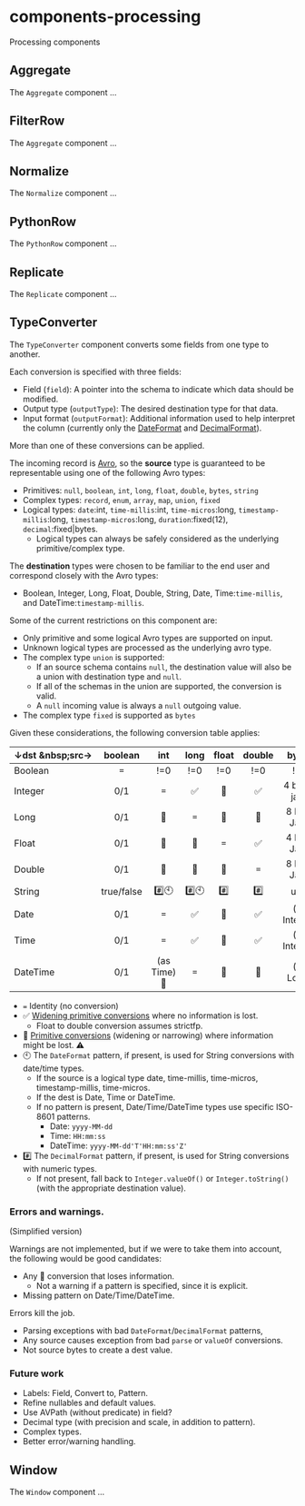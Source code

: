 components-processing
=====================

Processing components 
 

Aggregate
---------

The `Aggregate` component ...

FilterRow
---------

The `Aggregate` component ...

Normalize
---------

The `Normalize` component ...

PythonRow
---------

The `PythonRow` component ...

Replicate
---------

The `Replicate` component ...

TypeConverter
-------------

The `TypeConverter` component converts some fields from one type to another.

Each conversion is specified with three fields:
* Field (`field`): A pointer into the schema to indicate which data should be modified.
* Output type (`outputType`): The desired destination type for that data.
* Input format (`outputFormat`): Additional information used to help interpret the column (currently only the [DateFormat](https://docs.oracle.com/javase/8/docs/api/java/text/SimpleDateFormat.html) and [DecimalFormat](https://docs.oracle.com/javase/8/docs/api/java/text/DecimalFormat.html)).

More than one of these conversions can be applied.

The incoming record is [Avro](https://avro.apache.org/docs/1.8.2/spec.html), so the **source** type is guaranteed to be representable using one of the following Avro types:

* Primitives: `null`, `boolean`, `int`, `long`, `float`, `double`, `bytes`, `string`
* Complex types: `record`, `enum`, `array`, `map`, `union`, `fixed`
* Logical types: `date`:int, `time-millis`:int, `time-micros`:long, `timestamp-millis`:long, `timestamp-micros`:long, `duration`:fixed(12), `decimal`:fixed|bytes.
  * Logical types can always be safely considered as the underlying primitive/complex type.

The **destination** types were chosen to be familiar to the end user and correspond closely with the Avro types:
* Boolean, Integer, Long, Float, Double, String, Date, Time:`time-millis`, and DateTime:`timestamp-millis`.

Some of the current restrictions on this component are:

* Only primitive and some logical Avro types are supported on input.
* Unknown logical types are processed as the underlying avro type.
* The complex type `union` is supported:
  * If an source schema contains `null`, the destination value will also be a union with destination type and `null`.
  * If all of the schemas in the union are supported, the conversion is valid.
  * A `null` incoming value is always a `null` outgoing value.
* The complex type `fixed` is supported as `bytes`

Given these considerations, the following conversion table applies:

| ↓dst&nbsp;\&nbsp;src→ | boolean | int | long | float | double | bytes | string |
| -------- | :-: | :-: | :-: | :-: | :-: | :-: | :-: |
| Boolean | `=` | !=0 | !=0 | !=0 | !=0 | !=0 | ==true
| Integer | 0/1 | `=` | :white_check_mark: | :large_orange_diamond: | :white_check_mark: | 4 bytes java | :hash: |
| Long | 0/1 | :large_orange_diamond: | `=` | :large_orange_diamond: | :large_orange_diamond: | 8 byte Java | :hash: |
| Float | 0/1 | :large_orange_diamond: | :large_orange_diamond: | `=` | :white_check_mark: | 4 byte Java | :hash: |
| Double | 0/1 | :large_orange_diamond: | :large_orange_diamond: | :large_orange_diamond: | `=` | 8 byte Java | :hash: |
| String | true/false | :hash::clock10: | :hash::clock10: | :hash: | :hash: | utf8 | `=` |
| Date | 0/1 | `=` | :white_check_mark: | :large_orange_diamond: | :white_check_mark: | (as Integer) | :clock10: |
| Time | 0/1 | `=` | :white_check_mark: | :large_orange_diamond: | :white_check_mark: | (as Integer) | :clock10: |
| DateTime | 0/1 | (as Time) :large_orange_diamond: | `=` | :large_orange_diamond: | :large_orange_diamond: | (as Long) | :clock10: |

* `=` Identity (no conversion)
* :white_check_mark: [Widening primitive conversions](https://docs.oracle.com/javase/specs/jls/se7/html/jls-5.html) where no information is lost.
  * Float to double conversion assumes strictfp.
* :large_orange_diamond: [Primitive conversions](https://docs.oracle.com/javase/specs/jls/se7/html/jls-5.html) (widening or narrowing) where information might be lost. :warning:
* :clock10: The `DateFormat` pattern, if present, is used for String conversions with date/time types.
  * If the source is a logical type date, time-millis, time-micros, timestamp-millis, time-micros.
  * If the dest is Date, Time or DateTime.
  * If no pattern is present, Date/Time/DateTime types use specific ISO-8601 patterns.
    * Date: `yyyy-MM-dd`
    * Time: `HH:mm:ss`
    * DateTime: `yyyy-MM-dd'T'HH:mm:ss'Z'`
* :hash: The `DecimalFormat` pattern, if present, is used for String conversions with numeric types.
  * If not present, fall back to `Integer.valueOf()` or `Integer.toString()`
   (with the appropriate destination value).


### Errors and warnings.

(Simplified version)

Warnings are not implemented, but if we were to take them into account, the following would be good candidates:
* Any :large_orange_diamond: conversion that loses information.
  * Not a warning if a pattern is specified, since it is explicit.
* Missing pattern on Date/Time/DateTime.

Errors kill the job.
* Parsing exceptions with bad `DateFormat`/`DecimalFormat` patterns,
* Any source causes exception from bad `parse` or `valueOf` conversions.
* Not source bytes to create a dest value.

### Future work
* Labels: Field, Convert to, Pattern.
* Refine nullables and default values.
* Use AVPath (without predicate) in field?
* Decimal type (with precision and scale, in addition to pattern).
* Complex types.
* Better error/warning handling.

Window
------

The `Window` component ...
